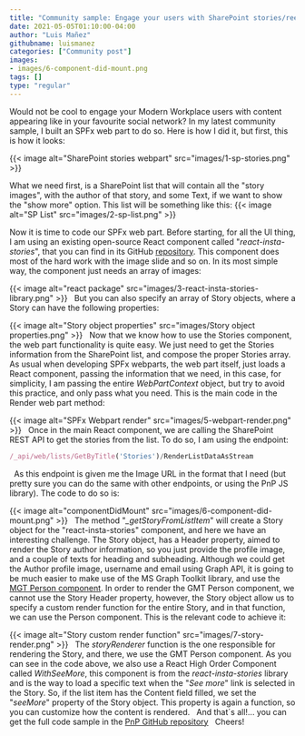 ```yaml
---
title: "Community sample: Engage your users with SharePoint stories/reels"
date: 2021-05-05T01:10:00-04:00
author: "Luis Mañez"
githubname: luismanez
categories: ["Community post"]
images:
- images/6-component-did-mount.png
tags: []
type: "regular"
---
```


Would not be cool to engage your Modern Workplace users with content
appearing like in your favourite social network? In my latest community
sample, I built an SPFx web part to do so. Here is how I did it, but
first, this is how it looks:


{{< image alt="SharePoint stories webpart" src="images/1-sp-stories.png" >}}

What we need first, is a SharePoint list that will contain all the
"story images", with the author of that story, and some Text, if we want
to show the "show more" option. This list will be something like this:
{{< image alt="SP List" src="images/2-sp-list.png" >}}


Now it is time to code our SPFx web part.
Before starting, for all the UI thing, I am using an existing
open-source React component called "*react-insta-stories*", that you can
find in its GitHub
[repository](https://www.npmjs.com/package/react-insta-stories). This
component does most of the hard work with the image slide and so on. In
its most simple way, the component just needs an array of images:

{{< image alt="react package" src="images/3-react-insta-stories-library.png" >}}
 
But you can also specify an array of Story objects, where a Story can
have the following properties:

{{< image alt="Story object properties" src="images/Story object properties.png" >}}
 
Now that we know how to use the Stories component, the web part
functionality is quite easy. We just need to get the Stories information
from the SharePoint list, and compose the proper Stories array.
As usual when developing SPFx webparts, the web part itself, just loads a
React component, passing the information that we need, in this case, for
simplicity, I am passing the entire *WebPartContext* object, but try to
avoid this practice, and only pass what you need.
This is the main code in the Render web part method:


{{< image alt="SPFx Webpart render" src="images/5-webpart-render.png" >}}
 
Once in the main React component, we are calling the SharePoint REST API
to get the stories from the list. To do so, I am using the endpoint:
 
```javascript
/_api/web/lists/GetByTitle('Stories')/RenderListDataAsStream
```
 
As this endpoint is given me the Image URL in the format that I need
(but pretty sure you can do the same with other endpoints, or using the
PnP JS library). The code to do so is:

{{< image alt="componentDidMount" src="images/6-component-did-mount.png" >}}
 
The method "*\_getStoryFromListItem*" will create a Story object for the
"react-insta-stories" component, and here we have an interesting
challenge. The Story object, has a Header property, aimed to render the
Story author information, so you just provide the profile image, and a
couple of texts for heading and subheading. Although we could get the
Author profile image, username and email using Graph API, it is going to
be much easier to make use of the MS Graph Toolkit library, and use the
[MGT Person
component](https://docs.microsoft.com/graph/toolkit/components/person).
In order to render the GMT Person component, we cannot use the Story
Header property, however, the Story object allow us to specify a custom
render function for the entire Story, and in that function, we can use
the Person component. This is the relevant code to achieve it:

{{< image alt="Story custom render function" src="images/7-story-render.png" >}}
 
The *storyRenderer* function is the one responsible for rendering the
Story, and there, we use the GMT Person component. As you can see in the
code above, we also use a React High Order Component called
*WithSeeMore*, this component is from the *react-insta-stories* library
and is the way to load a specific text when the "*See more*" link is
selected in the Story. So, if the list item has the Content field filled,
we set the "*seeMore*" property of the Story object. This property is
again a function, so you can customize how the content is rendered.
 
And that´s all!... you can get the full code sample in the [PnP GitHub
repository](https://github.com/pnp/sp-dev-fx-webparts/tree/main/samples/react-company-stories)
 
Cheers!
